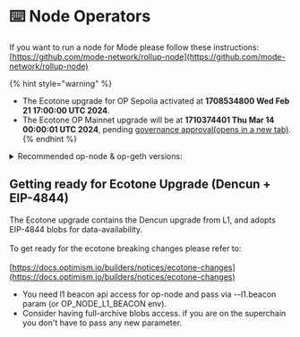 # ⌨️ Node Operators

If you want to run a node for Mode please follow these instructions:\
[https://github.com/mode-network/rollup-node](https://github.com/mode-network/rollup-node)

{% hint style="warning" %}
* The Ecotone upgrade for OP Sepolia activated at **1708534800 Wed Feb 21 17:00:00 UTC 2024**.
* The Ecotone OP Mainnet upgrade will be at **1710374401 Thu Mar 14 00:00:01 UTC 2024**, pending [governance approval(opens in a new tab)](https://gov.optimism.io/t/upgrade-proposal-5-ecotone-network-upgrade/7669).
{% endhint %}

<details>

<summary>Recommended op-node &#x26; op-geth versions:</summary>

**`op-geth v1.101308.2`** \
**`op-node v1.7.0`**\
\
**For celestia DA:**

[**https://github.com/celestiaorg/optimism/releases/tag/v1.2.0-OP\_v1.7.0-CN\_v0.12.4**](https://github.com/celestiaorg/optimism/releases/tag/v1.2.0-OP\_v1.7.0-CN\_v0.12.4)

</details>

## Getting ready for Ecotone Upgrade (Dencun + EIP-4844)

The Ecotone upgrade contains the Dencun upgrade from L1, and adopts EIP-4844 blobs for data-availability. \
\
To get ready for the ecotone breaking changes please refer to:\
\
[https://docs.optimism.io/builders/notices/ecotone-changes](https://docs.optimism.io/builders/notices/ecotone-changes)

* You need l1 beacon api access for op-node and pass via --l1.beacon param (or OP\_NODE\_L1\_BEACON env).&#x20;
* Consider having full-archive blobs access. if you are on the superchain you don't have to pass any new parameter.

